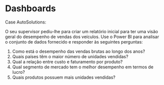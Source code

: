 # Dashboards
Case AutoSolutions:

 O seu supervisor pediu-lhe para criar um relatório inicial para ter 
uma visão geral do desempenho de vendas dos veículos. Use o 
Power BI para analisar o conjunto de dados fornecido e 
responder às seguintes perguntas:
 1. Como está o desempenho das vendas brutas ao longo dos 
anos?
 2. Quais países têm o maior número de unidades vendidas?
 3. Qual a relação entre custo e faturamento por produto?
 4. Qual segmento de mercado tem o melhor desempenho em 
termos de lucro?
 5. Quais produtos possuem mais unidades vendidas?
